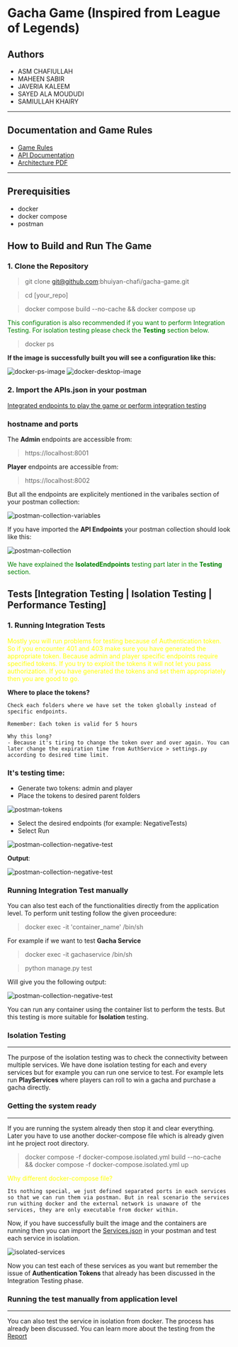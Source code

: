 # Gacha Game (Inspired from League of Legends)

## Authors

- ASM CHAFIULLAH
- MAHEEN SABIR
- JAVERIA KALEEM
- SAYED ALA MOUDUDI
- SAMIULLAH KHAIRY

---

## Documentation and Game Rules
- [Game Rules]()
- [API Documentation]()
- [Architecture PDF]()
---
## Prerequisities
- docker
- docker compose
- postman
## How to Build and Run The Game

### 1. Clone the Repository


> git clone git@github.com:bhuiyan-chafi/gacha-game.git

> cd [your_repo]

> docker compose build --no-cache && docker compose up

<span style="color: green;">This configuration is also recommended if you want to perform Integration Testing. For isolation testing please check the **Testing** section below.</span>

> docker ps

**If the image is successfully built you will see a configuration like this:**

![docker-ps-image](Docs/images/docker-ps.png)
![docker-desktop-image](Docs/images/docker-desktop.png)

### 2. Import the APIs.json in your postman
[Integrated endpoints to play the game or perform integration testing](Docs/ApiDocs/Gateways.json)

### hostname and ports
The **Admin** endpoints are accessible from:
> https://localhost:8001

**Player** endpoints are accessible from:
> https://localhost:8002

But all the endpoints are explicitely mentioned in the varibales section of your postman collection:

![postman-collection-variables](Docs/images/postman-collection-variables.png)

If you have imported the **API Endpoints** your postman collection should look like this:

![postman-collection](Docs/images/postman-collection.png)

<span style="color: green;">We have explained the **IsolatedEndpoints** testing part later in the **Testing** section.</span>

## Tests [Integration Testing | Isolation Testing | Performance Testing]
### 1. Running Integration Tests


<span style="color: yellow;">Mostly you will run problems for testing because of Authentication token. So if you encounter 401 and 403 make sure you have generated the appropriate token. Because admin and player specific endpoints require specified tokens. If you try to exploit the tokens it will not let you pass authorization. If you have generated the tokens and set them appropriately then you are good to go.</span>

**Where to place the tokens?**
    
    Check each folders where we have set the token globally instead of specific endpoints. 

    Remember: Each token is valid for 5 hours

    Why this long?
    - Because it's tiring to change the token over and over again. You can later change the expiration time from AuthService > settings.py according to desired time limit.

### It's testing time:

- Generate two tokens: admin and player
- Place the tokens to desired parent folders

![postman-tokens](Docs/images/token-locations.png)

- Select the desired endpoints (for example: NegativeTests)
- Select Run 

![postman-collection-negative-test](Docs/images/run-collection.png)

**Output**:

![postman-collection-negative-test](Docs/images/run-collection-result.png)

### Running Integration Test manually

You can also test each of the functionalities directly from the application level. To perform unit testing follow the given proceedure:
> docker exec -it 'container_name' /bin/sh

For example if we want to test **Gacha Service**

> docker exec -it gachaservice /bin/sh

> python manage.py test

Will give you the following output:

![postman-collection-negative-test](Docs/images/unit-test.png)

You can run any container using the container list to perform the tests. But this testing is more suitable for **Isolation** testing. 

### Isolation Testing 
---
The purpose of the isolation testing was to check the connectivity between multiple services. We have done isolation testing for each and every services but for example you can run one service to test. For example lets run **PlayServices** where players can roll to win a gacha and purchase a gacha directly.

### Getting the system ready
----
If you are running the system already then stop it and clear everything. Later you have to use another docker-compose file which is already given int he project root directory.

> docker compose -f docker-compose.isolated.yml build --no-cache && docker compose -f docker-compose.isolated.yml up 

<span style="color:yellow">Why different docker-compose file?</span>
    
    Its nothing special, we just defined separated ports in each services so that we can run them via postman. But in real scenario the services run withing docker and the external network is unaware of the services, they are only executable from docker within.

Now, if you have successfully built the image and the containers are running then you can import the [Services.json](Docs/ApiDocs/Services.json) in your postman and test each service in isolation.

![isolated-services](Docs/images/services-postman.png)

Now you can test each of these services as you want but remember the issue of **Authentication Tokens** that already has been discussed in the Integration Testing phase. 

### Running the test manually from application level
-----
You can also test the service in isolation from docker. The process has already been discussed. You can learn more about the testing from the [Report]()
